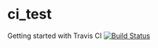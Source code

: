 # ci_test
Getting started with Travis CI 
[![Build Status](https://travis-ci.com/atarp/ci_test.svg?branch=master)](https://travis-ci.com/atarp/ci_test)


         
    


